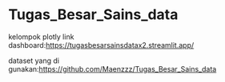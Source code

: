 # Tugas_Besar_Sains_data
kelompok plotly link dashboard:https://tugasbesarsainsdatax2.streamlit.app/

dataset yang di gunakan:https://github.com/Maenzzz/Tugas_Besar_Sains_data
